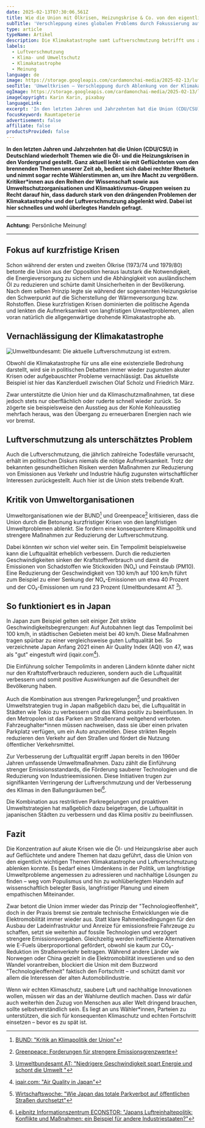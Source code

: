```yaml
---
date: 2025-02-13T07:30:06.561Z
title: Wie die Union mit Ölkrisen, Heizungskrise & Co. von den eigentlich wichtigen Themen ablenkt – Klimakatastrophe und Luftverschmutzung
subTitle: 'Verschleppung eines globalen Problems durch Fokussierung auf kurzfristige Engpässe und Krisen'
type: article
typeName: Artikel
description: Die Klimakatastrophe samt Luftverschmutzung betrifft uns alle. Warum verschleppt die Union das Thema dennoch aktiv und bremst sogar technische Entwicklungen, die helfen könnten aus?
labels:
  - Luftverschmutzung
  - Klima- und Umweltschutz
  - Klimakatastrophe
  - Meinung
language: de
image: https://storage.googleapis.com/cardamonchai-media/2025-02-13/luftverschmutzung-karinkarin-pixabay-soundsvegan-com-jpg-imagine-c8c8c8_787b80_1024_768/640.webp
seoTitle: 'Umweltkrisen – Verschleppung durch Ablenkung von der Klimakatastrophe'
ogImage: https://storage.googleapis.com/cardamonchai-media/2025-02-13/luftverschmutzung-karinkarin-pixabay-soundsvegan-com-og-jpg-imagine-282828_696a6e_1200_628/640.webp
imageCopyright: Karin Karin, pixabay
languageLink:
excerpt: 'In den letzten Jahren und Jahrzehnten hat die Union (CDU/CSU) in Deutschland wiederholt Themen wie die Öl- und die Heizungskrisen in den Vordergrund gestellt. Kritiker\*innen aus den Reihen der Wissenschaft sowie aus Umweltschutzorganisationen und Klimaaktivsmus-Gruppen weisen zu Recht darauf hin, dass dadurch stark von den drängenden Problemen der Klimakatastrophe und der Luftverschmutzung abgelenkt wird. Dabei ist hier schnelles und wohl überlegtes Handeln gefragt.'
focusKeyword: Raumtapeterie
advertisement: false
affiliate: false
productsProvided: false
---
```


**In den letzten Jahren und Jahrzehnten hat die Union (CDU/CSU) in Deutschland wiederholt Themen wie die Öl- und die Heizungskrisen in den Vordergrund gestellt. Ganz aktuell lenkt sie mit Geflüchteten vom den brennenden Themen unserer Zeit ab, bedient sich dabei rechter Rhetorik und nimmt sogar rechte Wählerstimmen an, um ihre Macht zu vergrößern. Kritiker\*innen aus den Reihen der Wissenschaft sowie aus Umweltschutzorganisationen und Klimaaktivsmus-Gruppen weisen zu Recht darauf hin, dass dadurch stark von den drängenden Problemen der Klimakatastrophe und der Luftverschmutzung abgelenkt wird. Dabei ist hier schnelles und wohl überlegtes Handeln gefragt.**

---

**Achtung:** Persönliche Meinung!

---

## Fokus auf kurzfristige Krisen

Schon während der ersten und zweiten Ölkrise (1973/74 und 1979/80) betonte die Union aus der Opposition heraus lautstark die Notwendigkeit, die Energieversorgung zu sichern und die Abhängigkeit von ausländischem Öl zu reduzieren und schürte damit Unsicherheiten in der Bevölkerung. Nach dem selben Prinzip legte sie während der sogenannten Heizungskrise den Schwerpunkt auf die Sicherstellung der Wärmeversorgung bzw. Rohstoffen. Diese kurzfristigen Krisen dominierten die politische Agenda und lenkten die Aufmerksamkeit von langfristigen Umweltproblemen, allen voran natürlich die allgegenwärtige drohende Klimakatastrophe ab.

## Vernachlässigung der Klimakatastrophe

![Umweltbundesamt: Die aktuelle Luftverschmutzung ist extrem.](https://storage.googleapis.com/cardamonchai-media/2025-02-13/luftverschmutzung-umweltbundesamt-soundsvegan-com-jpg-imagine-68b828_a95e4d_1024_768/640.webp 'Umweltbundesamt: Die aktuelle Luftverschmutzung ist extrem.')

Obwohl die Klimakatastrophe für uns alle eine existenzielle Bedrohung darstellt, wird sie in politischen Debatten immer wieder zugunsten akuter Krisen oder aufgebauschter Probleme vernachlässigt. Das aktuellste Beispiel ist hier das Kanzlerduell zwischen Olaf Scholz und Friedrich März.

Zwar unterstützte die Union hier und da Klimaschutzmaßnahmen, tat diese jedoch stets nur oberflächlich oder ruderte schnell wieder zurück. So zögerte sie beispielsweise den Ausstieg aus der Kohle Kohleausstieg mehrfach heraus, was den Übergang zu erneuerbaren Energien nach wie vor bremst.

## Luftverschmutzung als unterschätztes Problem

Auch die Luftverschmutzung, die jährlich zahlreiche Todesfälle verursacht, erhält im politischen Diskurs niemals die nötige Aufmerksamkeit. Trotz der bekannten gesundheitlichen Risiken werden Maßnahmen zur Reduzierung von Emissionen aus Verkehr und Industrie häufig zugunsten wirtschaftlicher Interessen zurückgestellt. Auch hier ist die Union stets treibende Kraft.

## Kritik von Umweltorganisationen

Umweltorganisationen wie der BUND[^1] und Greenpeace[^2] kritisieren, dass die Union durch die Betonung kurzfristiger Krisen von den langfristigen Umweltproblemen ablenkt. Sie fordern eine konsequentere Klimapolitik und strengere Maßnahmen zur Reduzierung der Luftverschmutzung.

Dabei könnten wir schon viel weiter sein. Ein Tempolimit beispielsweise kann die Luftqualität erheblich verbessern. Durch die reduzierten Geschwindigkeiten sinken der Kraftstoffverbrauch und damit die Emissionen von Schadstoffen wie Stickoxiden (NOₓ) und Feinstaub (PM10). Eine Reduzierung der Geschwindigkeit von 130 km/h auf 100 km/h führt zum Beispiel zu einer Senkung der NOₓ-Emissionen um etwa 40 Prozent und der CO₂-Emissionen um rund 23 Prozent (Umeltbundesamt AT [^3]).

## So funktioniert es in Japan

In Japan zum Beispiel gelten seit einiger Zeit strikte Geschwindigkeitsbegrenzungen: Auf Autobahnen liegt das Tempolimit bei 100 km/h, in städtischen Gebieten meist bei 40 km/h. Diese Maßnahmen tragen spürbar zu einer vergleichsweise guten Luftqualität bei. So verzeichnete Japan Anfang 2021 einen Air Quality Index (AQI) von 47, was als "gut" eingestuft wird (iqair.com[^4]).

Die Einführung solcher Tempolimits in anderen Ländern könnte daher nicht nur den Kraftstoffverbrauch reduzieren, sondern auch die Luftqualität verbessern und somit positive Auswirkungen auf die Gesundheit der Bevölkerung haben.

Auch die Kombination aus strengen Parkregelungen[^5] und proaktiven Umweltstrategien trug in Japan maßgeblich dazu bei, die Luftqualität in Städten wie Tokio zu verbessern und das Klima positiv zu beeinflussen. In den Metropolen ist das Parken am Straßenrand weitgehend verboten. Fahrzeughalter\*innen müssen nachweisen, dass sie über einen privaten Parkplatz verfügen, um ein Auto anzumelden. Diese strikten Regeln reduzieren den Verkehr auf den Straßen und fördert die Nutzung öffentlicher Verkehrsmittel.

Zur Verbesserung der Luftqualität ergriff Japan bereits in den 1960er Jahren umfassende Umweltmaßnahmen. Dazu zählt die Einführung strenger Emissionsstandards, die Förderung sauberer Technologien und die Reduzierung von Industrieemissionen. Diese Initiativen trugen zur signifikanten Verringerung der Luftverschmutzung und der Verbesserung des Klimas in den Ballungsräumen bei[^6].

Die Kombination aus restriktiven Parkregelungen und proaktiven Umweltstrategien hat maßgeblich dazu beigetragen, die Luftqualität in japanischen Städten zu verbessern und das Klima positiv zu beeinflussen.

## Fazit

Die Konzentration auf akute Krisen wie die Öl- und Heizungskrise aber auch auf Geflüchtete und andere Themen hat dazu geführt, dass die Union von den eigentlich wichtigen Themen Klimakatastrophe und Luftverschmutzung ablenken konnte. Es bedarf eines Umdenkens in der Politik, um langfristige Umweltprobleme angemessen zu adressieren und nachhaltige Lösungen zu finden – weg vom Populismus und hin zu wohlüberlegtem Handeln auf wissenschaftlich belegter Basis, langfristiger Planung und einem empathischen Miteinander.

Zwar betont die Union immer wieder das Prinzip der "Technologieoffenheit", doch in der Praxis bremst sie zentrale technische Entwicklungen wie die Elektromobilität immer wieder aus. Statt klare Rahmenbedingungen für den Ausbau der Ladeinfrastruktur und Anreize für emissionsfreie Fahrzeuge zu schaffen, setzt sie weiterhin auf fossile Technologien und verzögert strengere Emissionsvorgaben. Gleichzeitig werden ineffiziente Alternativen wie E-Fuels überproportional gefördert, obwohl sie kaum zur CO₂-Reduktion im Straßenverkehr beitragen. Während andere Länder wie Norwegen oder China gezielt in die Elektromobilität investieren und so den Wandel vorantreiben, blockiert die Union mit dem Buzzword "Technologieoffenheit" faktisch den Fortschritt – und schützt damit vor allem die Interessen der alten Automobilindustrie.

Wenn wir echten Klimaschutz, saubere Luft und nachhaltige Innovationen wollen, müssen wir das an der Wahlurne deutlich machen. Dass wir dafür auch weiterhin den Zuzug von Menschen aus aller Welt dringend brauchen, sollte selbstverständlich sein. Es liegt an uns Wähler\*innen, Parteien zu unterstützen, die sich für konsequenten Klimaschutz und echten Fortschritt einsetzen – bevor es zu spät ist.

[^1]: [BUND: "Kritik an Klimapolitik der Union"](https://chatgpt.com/c/67ada3b1-720c-800f-bc47-4fa24700b7fd#:~:text=BUND%3A%20Kritik%20an-,Klimapolitik,-der%20Union)
[^2]: [Greenpeace: Forderungen für strengere Emissionsgrenzwerte](https://chatgpt.com/c/67ada3b1-720c-800f-bc47-4fa24700b7fd#:~:text=Greenpeace%3A%20Forderungen%20f%C3%BCr-,strengere,-Emissionsgrenzwerte)
[^3]: [Umweltbundesamt AT: "Niedrigere Geschwindigkeit spart Energie und schont die Umwelt "](https://www.umweltbundesamt.at/umweltthemen/mobilitaet/mobilitaetsdaten/tempo/)
[^4]: [iqair.com: "Air Quality in Japan"](https://www.iqair.com/us/japan/)
[^5]: [Wirtschaftswoche: "Wie Japan das totale Parkverbot auf öffentlichen Straßen durchsetzt"](https://www.wiwo.de/unternehmen/dienstleister/autoverkehr-wie-japan-das-totale-parkverbot-auf-oeffentlichen-strassen-durchsetzt/29152710.html)
[^6]: [Leibnitz Informationszentrum ECONSTOR: "Japans Luftreinhaltepolitik: Konflikte und Maßnahmen: ein Beispiel für andere Industriestaaten?"](https://www.econstor.eu/bitstream/10419/122781/1/209524.pdf?)
